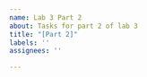 ```yaml
---
name: Lab 3 Part 2
about: Tasks for part 2 of lab 3
title: "[Part 2]"
labels: ''
assignees: ''

---
```



